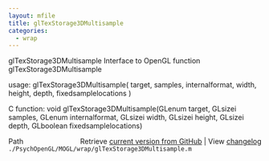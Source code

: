 ```yaml
---
layout: mfile
title: glTexStorage3DMultisample
categories:
  - wrap
---
```


glTexStorage3DMultisample  Interface to OpenGL function glTexStorage3DMultisample

usage:  glTexStorage3DMultisample\( target, samples, internalformat, width, height, depth, fixedsamplelocations \)

C function:  void glTexStorage3DMultisample\(GLenum target, GLsizei samples, GLenum internalformat, GLsizei width, GLsizei height, GLsizei depth, GLboolean fixedsamplelocations\)


<div class="code_header" style="text-align:right;">
  <span style="float:left;">Path&nbsp;&nbsp;</span> <span class="counter">Retrieve <a href=
  "https://raw.github.com/Psychtoolbox-3/Psychtoolbox-3/beta/./PsychOpenGL/MOGL/wrap/glTexStorage3DMultisample.m">current version from GitHub</a> | View <a href=
  "https://github.com/Psychtoolbox-3/Psychtoolbox-3/commits/beta/./PsychOpenGL/MOGL/wrap/glTexStorage3DMultisample.m">changelog</a></span>
</div>
<div class="code">
  <code>./PsychOpenGL/MOGL/wrap/glTexStorage3DMultisample.m</code>
</div>
